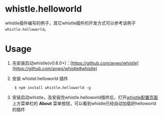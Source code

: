# whistle.helloworld
whistle插件编写的例子，其它whistle插件的开发方式可以参考该例子 `whistle.helloworld`。

# Usage

1. 先安装启动whistle(v0.8.0+)：[https://github.com/avwo/whistle](https://github.com/avwo/whistle#whistle)
2. 安装 whistel.helloworld 插件

		$ npm install whistle.helloworld -g
	
3. 安装启动whistle，及安装完whistle.helloworld插件后，打开[whistle配置页面](http://local.whistlejs.com/)上方菜单栏的 **About** 菜单按钮，可以看到whistle已经自动加载好helloworld的插件

	

	

	
